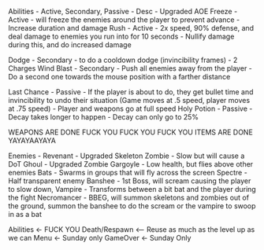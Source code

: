 Abilities - Active, Secondary, Passive - Desc - Upgraded
AOE Freeze - Active - will freeze the enemies around the player to prevent advance - Increase duration and damage
Rush - Active - 2x speed, 90% defense, and deal damage to enemies you run into for 10 seconds - Nullify damage during this, and do increased damage

Dodge - Secondary - to do a cooldown dodge (invincibility frames) - 2 Charges
Wind Blast - Secondary - Push all enemies away from the player - Do a second one towards the mouse position with a farther distance

Last Chance - Passive - If the player is about to do, they get bullet time and invincibility to undo their situation (Game moves at .5 speed, player moves at .75 speed)  - Player and weapons go at full speed 
Holy Potion - Passive - Decay takes longer to happen - Decay can only go to 25%



WEAPONS ARE DONE FUCK YOU FUCK YOU FUCK YOU
ITEMS ARE DONE YAYAYAAYAYA

Enemies - 
Revenant - Upgraded Skeleton
Zombie - Slow but will cause a DoT
Ghoul - Upgraded Zombie
Gargoyle - Low health, but flies above other enemies
Bats - Swarms in groups that will fly across the screen
Spectre - Half transparent enemy
Banshee - 1st Boss, will scream causing the player to slow down, 
Vampire - Transforms between a bit bat and the player during the fight
Necromancer - BBEG, will summon skeletons and zombies out of the ground, summon the banshee to do the scream or the vampire to swoop in as a bat

Abilities <- FUCK YOU
Death/Respawn <-- Reuse as much as the level up as we can
Menu <- Sunday only
GameOver <- Sunday Only
